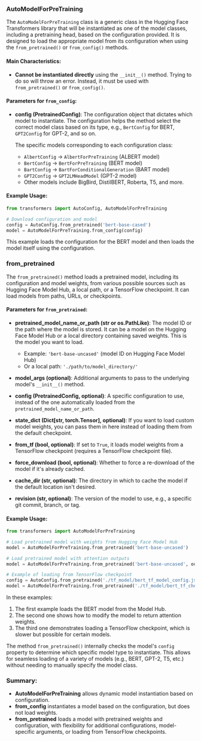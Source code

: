 
### AutoModelForPreTraining
The `AutoModelForPreTraining` class is a generic class in the Hugging Face Transformers library that will be instantiated as one of the model classes, including a pretraining head, based on the configuration provided. It is designed to load the appropriate model from its configuration when using the `from_pretrained()` or `from_config()` methods.

#### Main Characteristics:
- **Cannot be instantiated directly** using the `__init__()` method. Trying to do so will throw an error. Instead, it must be used with `from_pretrained()` or `from_config()`.
  
#### Parameters for `from_config`:
- **config (PretrainedConfig)**: The configuration object that dictates which model to instantiate. The configuration helps the method select the correct model class based on its type, e.g., `BertConfig` for BERT, `GPT2Config` for GPT-2, and so on.
  
  The specific models corresponding to each configuration class:
  - `AlbertConfig` → `AlbertForPreTraining` (ALBERT model)
  - `BertConfig` → `BertForPreTraining` (BERT model)
  - `BartConfig` → `BartForConditionalGeneration` (BART model)
  - `GPT2Config` → `GPT2LMHeadModel` (GPT-2 model)
  - Other models include BigBird, DistilBERT, Roberta, T5, and more.

#### Example Usage:
```python
from transformers import AutoConfig, AutoModelForPreTraining

# Download configuration and model
config = AutoConfig.from_pretrained('bert-base-cased')
model = AutoModelForPreTraining.from_config(config)
```
This example loads the configuration for the BERT model and then loads the model itself using the configuration.

### from_pretrained
The `from_pretrained()` method loads a pretrained model, including its configuration and model weights, from various possible sources such as Hugging Face Model Hub, a local path, or a TensorFlow checkpoint. It can load models from paths, URLs, or checkpoints.

#### Parameters for `from_pretrained`:
- **pretrained_model_name_or_path (str or os.PathLike)**: The model ID or the path where the model is stored. It can be a model on the Hugging Face Model Hub or a local directory containing saved weights. This is the model you want to load.
  - Example: `'bert-base-uncased'` (model ID on Hugging Face Model Hub)
  - Or a local path: `'./path/to/model_directory/'`
  
- **model_args (optional)**: Additional arguments to pass to the underlying model's `__init__()` method.
  
- **config (PretrainedConfig, optional)**: A specific configuration to use, instead of the one automatically loaded from the `pretrained_model_name_or_path`.

- **state_dict (Dict[str, torch.Tensor], optional)**: If you want to load custom model weights, you can pass them in here instead of loading them from the default checkpoint.

- **from_tf (bool, optional)**: If set to `True`, it loads model weights from a TensorFlow checkpoint (requires a TensorFlow checkpoint file).

- **force_download (bool, optional)**: Whether to force a re-download of the model if it's already cached.

- **cache_dir (str, optional)**: The directory in which to cache the model if the default location isn't desired.

- **revision (str, optional)**: The version of the model to use, e.g., a specific git commit, branch, or tag.

#### Example Usage:
```python
from transformers import AutoModelForPreTraining

# Load pretrained model with weights from Hugging Face Model Hub
model = AutoModelForPreTraining.from_pretrained('bert-base-uncased')

# Load pretrained model with attention outputs
model = AutoModelForPreTraining.from_pretrained('bert-base-uncased', output_attentions=True)

# Example of loading from TensorFlow checkpoint
config = AutoConfig.from_pretrained('./tf_model/bert_tf_model_config.json')
model = AutoModelForPreTraining.from_pretrained('./tf_model/bert_tf_checkpoint.ckpt.index', from_tf=True, config=config)
```
In these examples:
1. The first example loads the BERT model from the Model Hub.
2. The second one shows how to modify the model to return attention weights.
3. The third one demonstrates loading a TensorFlow checkpoint, which is slower but possible for certain models.

The method `from_pretrained()` internally checks the model's `config` property to determine which specific model type to instantiate. This allows for seamless loading of a variety of models (e.g., BERT, GPT-2, T5, etc.) without needing to manually specify the model class.

### Summary:
- **AutoModelForPreTraining** allows dynamic model instantiation based on configuration.
- **from_config** instantiates a model based on the configuration, but does not load weights.
- **from_pretrained** loads a model with pretrained weights and configuration, with flexibility for additional configurations, model-specific arguments, or loading from TensorFlow checkpoints.
